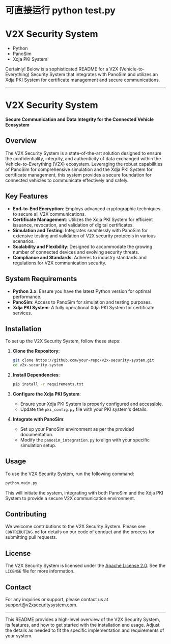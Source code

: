 # 可直接运行 python test.py

# V2X Security System

- Python
- PanoSim
- Xdja PKI System


Certainly! Below is a sophisticated README for a V2X (Vehicle-to-Everything) Security System that integrates with PanoSim and utilizes an Xdja PKI System for certificate management and secure communications.

---

# V2X Security System

**Secure Communication and Data Integrity for the Connected Vehicle Ecosystem**

## Overview

The V2X Security System is a state-of-the-art solution designed to ensure the confidentiality, integrity, and authenticity of data exchanged within the Vehicle-to-Everything (V2X) ecosystem. Leveraging the robust capabilities of PanoSim for comprehensive simulation and the Xdja PKI System for certificate management, this system provides a secure foundation for connected vehicles to communicate effectively and safely.

## Key Features

- **End-to-End Encryption**: Employs advanced cryptographic techniques to secure all V2X communications.
- **Certificate Management**: Utilizes the Xdja PKI System for efficient issuance, revocation, and validation of digital certificates.
- **Simulation and Testing**: Integrates seamlessly with PanoSim for extensive testing and validation of V2X security protocols in various scenarios.
- **Scalability and Flexibility**: Designed to accommodate the growing number of connected devices and evolving security threats.
- **Compliance and Standards**: Adheres to industry standards and regulations for V2X communication security.

## System Requirements

- **Python 3.x**: Ensure you have the latest Python version for optimal performance.
- **PanoSim**: Access to PanoSim for simulation and testing purposes.
- **Xdja PKI System**: A fully operational Xdja PKI System for certificate services.

## Installation

To set up the V2X Security System, follow these steps:

1. **Clone the Repository**:
   ```bash
   git clone https://github.com/your-repo/v2x-security-system.git
   cd v2x-security-system
   ```

2. **Install Dependencies**:
   ```bash
   pip install -r requirements.txt
   ```

3. **Configure the Xdja PKI System**:
   - Ensure your Xdja PKI System is properly configured and accessible.
   - Update the `pki_config.py` file with your PKI system's details.

4. **Integrate with PanoSim**:
   - Set up your PanoSim environment as per the provided documentation.
   - Modify the `panosim_integration.py` to align with your specific simulation setup.

## Usage

To use the V2X Security System, run the following command:

```bash
python main.py
```

This will initiate the system, integrating with both PanoSim and the Xdja PKI System to provide a secure V2X communication environment.

## Contributing

We welcome contributions to the V2X Security System. Please see `CONTRIBUTING.md` for details on our code of conduct and the process for submitting pull requests.

## License

The V2X Security System is licensed under the [Apache License 2.0](LICENSE). See the `LICENSE` file for more information.

## Contact

For any inquiries or support, please contact us at [support@v2xsecuritysystem.com](mailto:support@v2xsecuritysystem.com).

---

This README provides a high-level overview of the V2X Security System, its features, and how to get started with the installation and usage. Adjust the details as needed to fit the specific implementation and requirements of your system.
